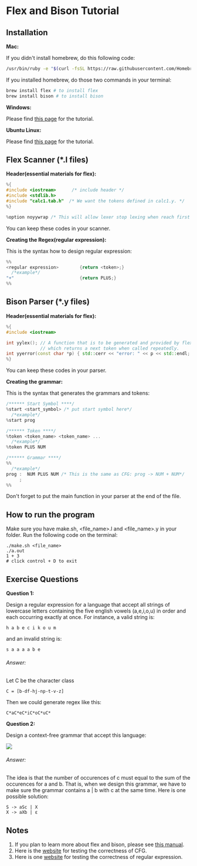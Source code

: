 # Flex and Bison Tutorial

## Installation
**Mac:**

If you didn't install homebrew, do this following code:
```bash
/usr/bin/ruby -e "$(curl -fsSL https://raw.githubusercontent.com/Homebrew/install/master/install)"
```
If you installed homebrew, do those two commands in your terminal:
```bash
brew install flex # to install flex
brew install bison # to install bison
```
**Windows:**

Please find [this page](https://samskalicky.wordpress.com/2014/01/25/tutorial-setting-up-flex-bison-on-windows/) for the tutorial.

**Ubuntu Linux:**

Please find [this page](https://ccm.net/faq/30635-how-to-install-flex-and-bison-under-ubuntu) for the tutorial.

## Flex Scanner (*.l files)
**Header(essential materials for flex):**
``` c++
%{
#include <iostream>      /* include header */
#include <stdlib.h>
#include "calc1.tab.h"  /* We want the tokens defined in calc1.y. */
%}

%option noyywrap /* This will allow lexer stop lexing when reach first end-of-file */
```
You can keep these codes in your scanner.

**Creating the Regex(regular expression):**

This is the syntax how to design regular expression:
```c++
%%
<regular expression>        {return <token>;}
  /*example*/
"+"                         {return PLUS;}
%%
```
## Bison Parser (*.y files)
**Header(essential materials for flex):**
``` c++
%{
#include <iostream>

int yylex(); // A function that is to be generated and provided by flex,
             // which returns a next token when called repeatedly.
int yyerror(const char *p) { std::cerr << "error: " << p << std::endl; };
%}
```
You can keep these codes in your parser.

**Creating the grammar:**

This is the syntax that generates the grammars and tokens:

``` c++
/****** Start Symbol ****/
%start <start_symbol> /* put start symbol here*/
  /*example*/
%start prog

/****** Token ****/
%token <token_name> <token_name> ...
  /*example*/
%token PLUS NUM

/****** Grammar ****/
%%
  /*example*/
prog :  NUM PLUS NUM /* This is the same as CFG: prog -> NUM + NUM*/                   
     ;
%%
```
Don't forget to put the main function in your parser at the end of the file.

## How to run the program

Make sure you have make.sh, <file_name>.l and <file_name>.y in your folder. Run the following code on the terminal:
```
./make.sh <file_name>
./a.out
1 + 3
# click control + D to exit
```

## Exercise Questions
**Question 1:**

Design a regular expression for a language that accept all strings of lowercase letters containing the five english vowels (a,e,i,o,u) in order and each occurring exactly at once. For instance, a valid string is:
```
h a b e c i k o u m
```
and an invalid string is:
```
s a a a a b e
```
###### Answer:
Let C be the character class 
```
C = [b-df-hj-np-t-v-z]
```
Then we could generate regex like this:
```
C*aC*eC*iC*oC*uC*
```

**Question 2:**

Design a context-free grammar that accept this language:

<img src="http://latex.codecogs.com/svg.latex?\{  a^i b^j c^k | i,j,k \geq 0 \, and \, i+j=k \}" border="0"/>

###### Answer:
The idea is that the number of occurences of c must equal to the sum of the occurences for a and b. That is, when we design this grammar, we have to make sure the grammar contains a | b with c at the same time. Here is one possible solution:
```
S -> aSc | X
X -> aXb | ε
```

## Notes
1. If you plan to learn more about flex and bison, please see [this manual](http://web.iitd.ac.in/~sumeet/flex__bison.pdf).
2. Here is the [website](https://web.stanford.edu/class/archive/cs/cs103/cs103.1156/tools/cfg/) for testing the correctness of CFG.
3. Here is one [website](https://regex101.com/) for testing the correctness of regular expression.
